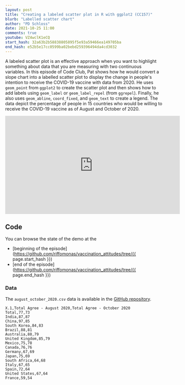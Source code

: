 ```yaml
---
layout: post
title: "Creating a labeled scatter plot in R with ggplot2 (CC157)"
blurb: "Labelled scatter chart"
author: "PD Schloss"
date: 2021-10-25 11:00
comments: true
youtube: VZ4wclK1eCQ
start_hash: 32a63b2b58838805895f5e93a59466ea149705ba
end_hash: e52b5e17cc0599ba02bebd259396494da4cd3032
---
```


A labeled scatter plot is an effective approach when you want to highlight something about data that you are measuring with two continuous variables. In this episode of Code Club, Pat shows how he would convert a slope chart into a labelled scatter plot to display the change in people's intention to receive the COVID-19 vaccine with data from 2020. He uses `geom_point` from `ggplot2` to create the scatter plot and then shows how to add labels using `geom_label` or `geom_label_repel` (from `ggrepel`). Finally, he also uses `geom_abline`, `coord_fixed`, and `geom_text` to create a legend.  The data depict the percentage of people in 15 countries who would be willing to receive the COVID-19 vaccine as of August and October of 2020.


<iframe style="margin: 0 auto;display:block;" width="560" height="315" src="https://www.youtube.com/embed/{{ page.youtube }}" frameborder="0" allow="accelerometer; autoplay; encrypted-media; gyroscope; picture-in-picture" allowfullscreen></iframe>


## Code

You can browse the state of the demo at the
* [beginning of the episode](https://github.com/riffomonas/vaccination_attitudes/tree/{{ page.start_hash }})
* [end of the episode](https://github.com/riffomonas/vaccination_attitudes/tree/{{ page.end_hash }})


### Data

The `august_october_2020.csv` data is available in the [GitHub repository](https://raw.githubusercontent.com/riffomonas/vaccination_attitudes/3f39b9e09618144874ced760c9a6332498e3a19c/august_october_2020.csv).

```
X.1,Total Agree - August 2020,Total Agree - October 2020
Total,77,73
India,87,87
China,97,85
South Korea,84,83
Brazil,88,81
Australia,88,79
United Kingdom,85,79
Mexico,75,78
Canada,76,76
Germany,67,69
Japan,75,69
South Africa,64,68
Italy,67,65
Spain,72,64
United States,67,64
France,59,54
```
